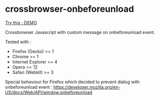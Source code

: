 crossbrowser-onbeforeunload
===========================

<a target="_blank" href="https://github.com/Aelios/crossbrowser-onbeforeunload/blob/master/example.html">Try this : DEMO</a>

Crossbrowser Javascript with custom message on onbeforeunload event.

Tested with : 
<ul>
<li>
Firefox (Gecko) >= 1
</li>
<li>
Chrome >= 1
</li>
<li>
Internet Explorer >= 4
</li>
<li>
Opera >= 12
</li>
<li>
Safari (Webkit) >= 3
</li>
</ul>

Special behaviour for Firefox which decided to prevent dialog with onbeforeunload event : https://developer.mozilla.org/en-US/docs/Web/API/window.onbeforeunload
